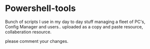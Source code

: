 # Powershell-tools

Bunch of scripts I use in my day to day stuff managing
a fleet of PC's, Config Manager and users.. uploaded as 
a copy and paste resource, collaberation resource.

please comment your changes.

